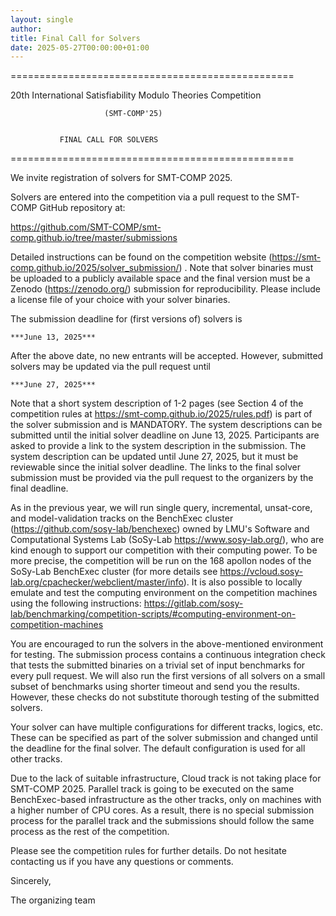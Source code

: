 ```yaml
---
layout: single
author:
title: Final Call for Solvers
date: 2025-05-27T00:00:00+01:00
---
```


=================================================

 20th International Satisfiability Modulo Theories Competition

                         (SMT-COMP'25)


               FINAL CALL FOR SOLVERS

=================================================


We invite registration of solvers for SMT-COMP 2025.


Solvers are entered into the competition via a pull request to the SMT-COMP
GitHub repository at:

https://github.com/SMT-COMP/smt-comp.github.io/tree/master/submissions

Detailed instructions can be found on the competition website
(https://smt-comp.github.io/2025/solver_submission/) . Note that solver binaries
must be uploaded to a publicly available space and the final version must be a
Zenodo (https://zenodo.org/) submission for reproducibility. Please include a
license file of your choice with your solver binaries.

The submission deadline for (first versions of) solvers is

    ***June 13, 2025***

After the above date, no new entrants will be accepted. However,
submitted solvers may be updated via the pull request until

    ***June 27, 2025***

Note that a short system description of 1-2 pages (see Section 4 of the
competition rules at https://smt-comp.github.io/2025/rules.pdf) is part of the
solver submission and is MANDATORY. The system descriptions can be submitted
until the initial solver deadline on June 13, 2025. Participants are
asked to provide a link to the system description in the submission. The system
description can be updated until June 27, 2025, but it must be
reviewable since the initial solver deadline. The links to the final solver
submission must be provided via the pull request to the organizers by the final
deadline.

As in the previous year, we will run single query, incremental, unsat-core, and
model-validation tracks on the BenchExec cluster
(https://github.com/sosy-lab/benchexec) owned by LMU's Software and
Computational Systems Lab (SoSy-Lab https://www.sosy-lab.org/), who are kind
enough to support our competition with their computing power. To be more
precise, the competition will be run on the 168 apollon nodes of the SoSy-Lab
BenchExec cluster (for more details see
https://vcloud.sosy-lab.org/cpachecker/webclient/master/info). It is also
possible to locally emulate and test the computing environment on the
competition machines using the following instructions:
https://gitlab.com/sosy-lab/benchmarking/competition-scripts/#computing-environment-on-competition-machines

You are encouraged to run the solvers in the above-mentioned environment for
testing. The submission process contains a continuous integration check that
tests the submitted binaries on a trivial set of input benchmarks for every pull
request. We will also run the first versions of all solvers on a small subset of
benchmarks using shorter timeout and send you the results. However, these checks
do not substitute thorough testing of the submitted solvers.

Your solver can have multiple configurations for different tracks, logics, etc.
These can be specified as part of the solver submission and changed until the
deadline for the final solver. The default configuration is used for all other
tracks.

Due to the lack of suitable infrastructure, Cloud track is not taking place for
SMT-COMP 2025. Parallel track is going to be executed on the same
BenchExec-based infrastructure as the other tracks, only on machines with a
higher number of CPU cores. As a result, there is no special submission process
for the parallel track and the submissions should follow the same process as the
rest of the competition.

Please see the competition rules for further details. Do not hesitate contacting us
if you have any questions or comments.

Sincerely,

The organizing team
